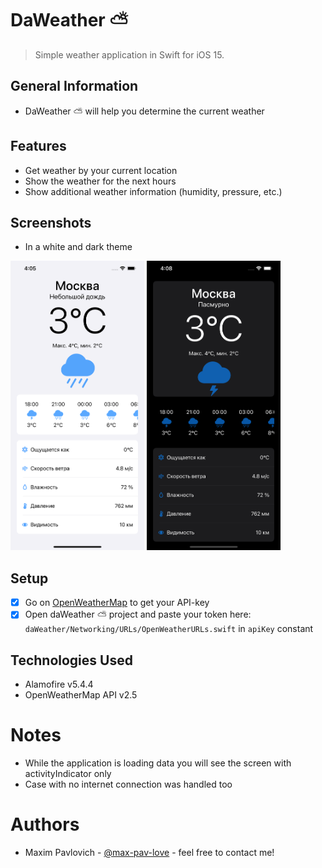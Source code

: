 # DaWeather ⛅️
> Simple weather application in Swift for iOS 15.
## General Information
- DaWeather ⛅️ will help you determine the current weather

## Features
- Get weather by your current location
- Show the weather for the next hours
- Show additional weather information (humidity, pressure, etc.)

## Screenshots
- In a white and dark theme

<img src="https://github.com/max-pav-love/daWeather/blob/main/Screenshots/screenWhite.png" width="214" height="463"> <img src="https://github.com/max-pav-love/daWeather/blob/main/Screenshots/screenBlack.png" width="214" height="463">

## Setup
- [x] Go on [OpenWeatherMap](https://openweathermap.org/) to get your API-key
- [x] Open daWeather ⛅️ project and paste your token here: `daWeather/Networking/URLs/OpenWeatherURLs.swift` in `apiKey` constant

## Technologies Used
- Alamofire v5.4.4
- OpenWeatherMap API v2.5

# Notes
- While the application is loading data you will see the screen with activityIndicator only
- Case with no internet connection was handled too

# Authors
- Maxim Pavlovich - [@max-pav-love](https://github.com/max-pav-love) - feel free to contact me!
